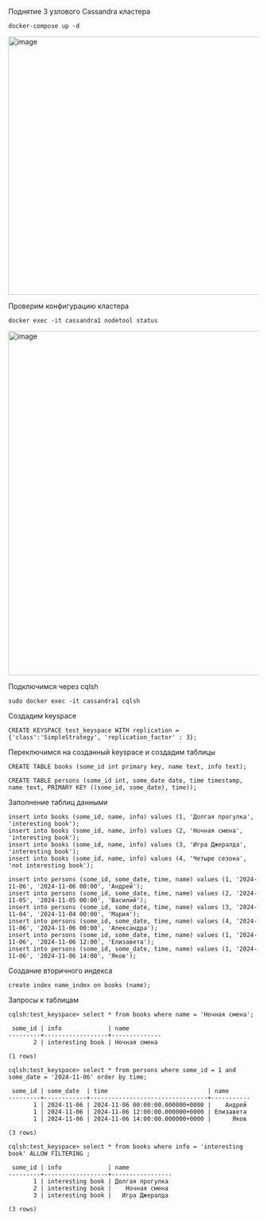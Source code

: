 Поднятие 3 узлового Cassandra кластера
```
docker-compose up -d
```
<img width="520" alt="image" src="https://github.com/user-attachments/assets/5495e457-229f-45f3-ac0c-7d9949b082be">

Проверим конфигурацию кластера
```
docker exec -it cassandra1 nodetool status
```

<img width="693" alt="image" src="https://github.com/user-attachments/assets/f1ffbcfa-afe5-478e-9b7e-836e3424d36b">

Подключимся через cqlsh

```
sudo docker exec -it cassandra1 cqlsh
```

Создадим keyspace 

```
CREATE KEYSPACE test_keyspace WITH replication = {'class':'SimpleStrategy', 'replication_factor' : 3};
```

Переключимся на созданный keyspace и создадим таблицы

```
CREATE TABLE books (some_id int primary key, name text, info text);

CREATE TABLE persons (some_id int, some_date date, time timestamp, name text, PRIMARY KEY ((some_id, some_date), time));
```

Заполнение таблиц данными

```
insert into books (some_id, name, info) values (1, 'Долгая прогулка', 'interesting book');
insert into books (some_id, name, info) values (2, 'Ночная смена', 'interesting book');
insert into books (some_id, name, info) values (3, 'Игра Джералда', 'interesting book');
insert into books (some_id, name, info) values (4, 'Четыре сезона', 'not interesting book');

insert into persons (some_id, some_date, time, name) values (1, '2024-11-06', '2024-11-06 00:00', 'Андрей');
insert into persons (some_id, some_date, time, name) values (2, '2024-11-05', '2024-11-05 00:00', 'Василий');
insert into persons (some_id, some_date, time, name) values (3, '2024-11-04', '2024-11-04 00:00', 'Мария');
insert into persons (some_id, some_date, time, name) values (4, '2024-11-06', '2024-11-06 00:00', 'Александра');
insert into persons (some_id, some_date, time, name) values (1, '2024-11-06', '2024-11-06 12:00', 'Елизавета');
insert into persons (some_id, some_date, time, name) values (1, '2024-11-06', '2024-11-06 14:00', 'Яков');

```

Создание вторичного индекса 

```
create index name_index on books (name);
```

Запросы к таблицам

```
cqlsh:test_keyspace> select * from books where name = 'Ночная смена';

 some_id | info             | name
---------+------------------+--------------
       2 | interesting book | Ночная смена

(1 rows)

```

```
cqlsh:test_keyspace> select * from persons where some_id = 1 and some_date = '2024-11-06' order by time;

 some_id | some_date  | time                            | name
---------+------------+---------------------------------+-----------
       1 | 2024-11-06 | 2024-11-06 00:00:00.000000+0000 |    Андрей
       1 | 2024-11-06 | 2024-11-06 12:00:00.000000+0000 | Елизавета
       1 | 2024-11-06 | 2024-11-06 14:00:00.000000+0000 |      Яков

(3 rows)

```

```
cqlsh:test_keyspace> select * from books where info = 'interesting book' ALLOW FILTERING ;

 some_id | info             | name
---------+------------------+-----------------
       1 | interesting book | Долгая прогулка
       2 | interesting book |    Ночная смена
       3 | interesting book |   Игра Джералда

(3 rows)
```


